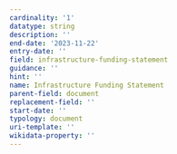 ```yaml
---
cardinality: '1'
datatype: string
description: ''
end-date: '2023-11-22'
entry-date: ''
field: infrastructure-funding-statement
guidance: ''
hint: ''
name: Infrastructure Funding Statement
parent-field: document
replacement-field: ''
start-date: ''
typology: document
uri-template: ''
wikidata-property: ''
---
```

